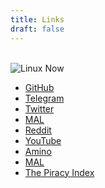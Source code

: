 ```yaml
---
title: Links
draft: false
---
```

<br>
<img alt="Linux Now" src="/gifs/linksblk.gif">
<br>
<ul>
<li>
    <td><a href="https://github.com/v8v88v8v88" target="_blank">GitHub</a></td>
</li>

	
<li>
    <td><a href="https://t.me/V8V88V8V88" target="_blank">Telegram</a></td>
</li>

		
<li>
    <td><a href="https://twitter.com/v8v88v8v88" target="_blank">Twitter</a></td>
</li>


<li>
    <td><a href="https://myanimelist.net/profile/V8V88V8V88" target="_blank">MAL</a></td>
</li>


<li>
    <td><a href="https://www.reddit.com/user/v8v88v8v88" target="_blank">Reddit</a></td>
</li>

		
<li>
    <td><a href="https://www.youtube.com/c/MagicalV8" target="_blank">YouTube</a></td>
</li>

<li>
    <td><a href="https://aminoapps.com/c/indianamino/page/user/v8v88v8v88-tm-doyouknowdawae/g0Rq_zpQixfQPYM802bYq08PMPQKZB2P3bxT3" target="_blank">Amino</a></td>
</li>

<li>
    <td><a href="https://www.linkedin.com/in/v8v88v8v88/" target="_blank">MAL</a></td>
</li>

<li>
    <td><a href="http://piracyindex.c1.biz/" target="_blank">The Piracy Index</a></td>
</li>


</ul>
